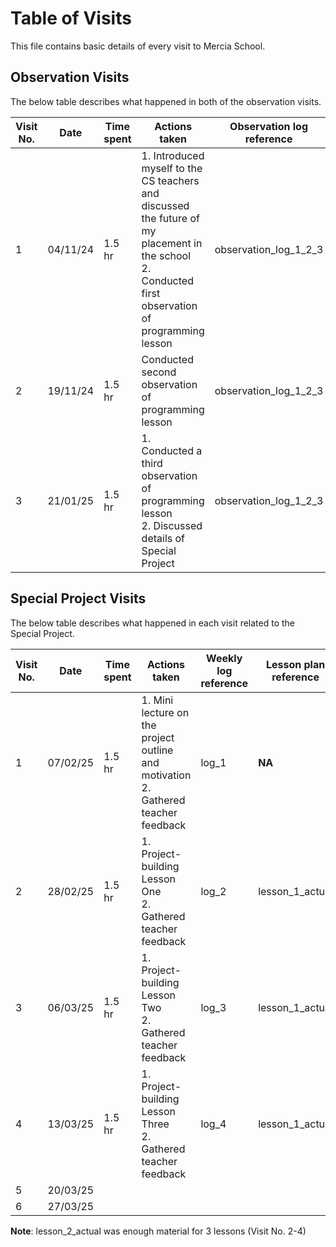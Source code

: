 # Table of Visits
This file contains basic details of every visit to Mercia School.
## Observation Visits
The below table describes what happened in both of the observation visits.

| Visit No. | Date     | Time spent | Actions taken                                                                                                                                          | Observation log reference |
| --------- | -------- | ---------- | ------------------------------------------------------------------------------------------------------------------------------------------------------ | ------------------------- |
| 1         | 04/11/24 | 1.5 hr     | 1. Introduced myself to the CS teachers and discussed the future of my placement in the school<br>2. Conducted first observation of programming lesson | observation_log_1_2_3     |
| 2         | 19/11/24 | 1.5 hr     | Conducted second observation of programming lesson                                                                                                     | observation_log_1_2_3     |
| 3         | 21/01/25 | 1.5 hr     | 1. Conducted a third observation of programming lesson<br>2. Discussed details of Special Project                                                      | observation_log_1_2_3     |

## Special Project Visits
The below table describes what happened in each visit related to the Special Project.

| Visit No. | Date     | Time spent | Actions taken                                                                         | Weekly log reference | Lesson plan reference |
| --------- | -------- | ---------- | ------------------------------------------------------------------------------------- | -------------------- | --------------------- |
| 1         | 07/02/25 | 1.5 hr     | 1. Mini lecture on the project outline and motivation<br>2. Gathered teacher feedback | log_1                | **NA**                |
| 2         | 28/02/25 | 1.5 hr     | 1. Project-building Lesson One<br>2. Gathered teacher feedback                        | log_2                | lesson_1_actual       |
| 3         | 06/03/25 | 1.5 hr     | 1. Project-building Lesson Two<br>2. Gathered teacher feedback                        | log_3                | lesson_1_actual       |
| 4         | 13/03/25 | 1.5 hr     | 1. Project-building Lesson Three<br>2. Gathered teacher feedback                      | log_4                | lesson_1_actual       |
| 5         | 20/03/25 |            |                                                                                       |                      |                       |
| 6         | 27/03/25 |            |                                                                                       |                      |                       |
**Note**: lesson_2_actual was enough material for 3 lessons (Visit No. 2-4)

